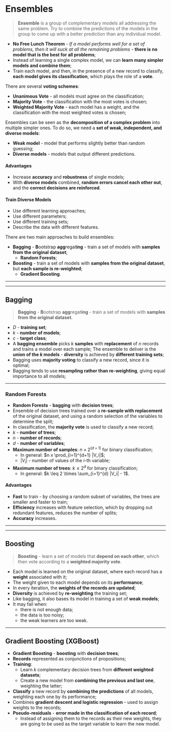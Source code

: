 # Ensembles

> **Ensemble** is a group of complementary models all addressing the same problem. Try to combine the predictions of the models in the group to come up with a better prediction than any individual model.

- **No Free Lunch Theorem** - _If a model performs well for a set of
  problems, then it will suck at all the remaining problems_ - **there is no model that is the best for all problems**;
- Instead of learning a single complex model, we can **learn many simpler models and combine them**;
- Train each model, and then, in the presence of a new record to classify, **each model gives its classification**, which plays the role of a **vote**.

There are several **voting schemes**:

- **Unanimous Vote** - all models must agree on the classification;
- **Majority Vote** - the classification with the most votes is chosen;
- **Weighted Majority Vote** - each model has a weight, and the classification with the most weighted votes is chosen;

Ensembles can be seen as the **decomposition of a complex problem** into multiple simpler ones. To do so, we need a **set of weak, independent, and diverse models**:

- **Weak model** - model that performs slightly better than random guessing;
- **Diverse models** - models that output different predictions.

#### Advantages

- Increase **accuracy** and **robustness** of single models;
- With **diverse models** combined, **random errors cancel each other out**, and the **correct decisions are reinforced**.

#### Train Diverse Models

- Use different learning approaches;
- Use different parameters;
- Use different training sets;
- Describe the data with different features.

There are two main approaches to build ensembles:

- **Bagging** - **B**ootstrap **agg**regat**ing** - train a set of models with **samples from the original dataset**;
  - **Random Forests**;
- **Boosting** - train a set of models with **samples from the original dataset**, but **each sample is re-weighted**;
  - **Gradient Boosting**.

---

---

## Bagging

> **Bagging** - **B**ootstrap **agg**regat**ing** - train a set of models with **samples from the original dataset**.

- $D$ - **training set**;
- $k$ - **number of models**;
- $c$ - **target class**;
- A **bagging ensemble** picks $k$ **samples** with **replacement** of $n$ records and trains a model over each sample; The ensemble to deliver is the **union of the $k$ models** - **diversity** is achieved by **different training sets**;
- Bagging uses **majority voting** to classify a new record, since it is optimal;
- Bagging tends to use **resampling rather than re-weighting**, giving equal importance to all models;

---

### Random Forests

- **Random Forests** - **bagging** with **decision trees**;
- Ensemble of decision trees trained over a **re-sample with replacement** of the original dataset, and using a random selection of the variables to determine the split;
- In classification, the **majority vote** is used to classify a new record;
- $k$ - **number of trees**;
- $n$ - **number of records**;
- $d$ - **number of variables**;
- **Maximum number of samples**: $n \times 2^(d+1)$ for binary classification;
  - In general: $n x \prod_{i=1}^{d+1} |V_i|$;
  - $|V_i|$ - number of values of the $i$-th variable;
- **Maximum number of trees**: $k \leq 2^d$ for binary classification;
  - In general: $k \leq 2 \times \sum_{i=1}^{d} |V_i| - 1$.

#### Advantages

- **Fast** to train - by choosing a random subset of variables, the trees are smaller and faster to train;
- **Efficiency** increases with feature selection, which by dropping out redundant features, reduces the number of splits;
- **Accuracy** increases.

---

---

## Boosting

> **Boosting** - learn a set of models that **depend on each other**, which then vote according to a **weighted majority vote**.

- Each model is learned on the original dataset, where each record has a **weight** associated with it;
- The weight given to each model depends on its **performance**;
- In every iteration, the **weights of the records are updated**;
- **Diversity** is achieved by **re-weighting** the training set;
- Like bagging, it also bases its model in training a set of **weak models**;
- It may fail when:
  - there is not enough data;
  - the data is too noisy;
  - the weak learners are too weak.

---

## Gradient Boosting (XGBoost)

- **Gradient Boosting** - **boosting** with **decision trees**;
- **Records** represented as conjunctions of propositions;
- **Training**:
  - Learn $k$ complementary decision trees from **different weighted datasets**;
  - Create a new model from **combining the previous and last one**, weighting the latter;
- **Classify** a new record by **combining the predictions** of all models, weighting each one by its performance;
- Combines **gradient descent and logistic regression** - used to assign weights to the records;
- **Pseudo-residuals** - **error made in the classification of each record**;
  - Instead of assigning them to the records as their new weights, they are going to be used as the target variable to learn the new model.
